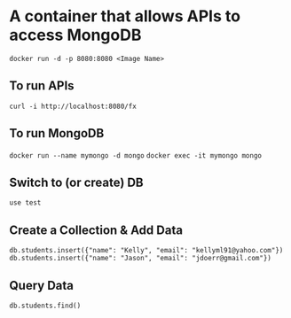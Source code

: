 # A container that allows APIs to access MongoDB

`docker run -d -p 8080:8080 <Image Name>`

## To run APIs
`curl -i http://localhost:8080/fx`

## To run MongoDB
`docker run --name mymongo -d mongo`
`docker exec -it mymongo mongo`

## Switch to (or create) DB
`use test`

## Create a Collection & Add Data
`db.students.insert({"name": "Kelly", "email": "kellyml91@yahoo.com"})`
`db.students.insert({"name": "Jason", "email": "jdoerr@gmail.com"})`

## Query Data
`db.students.find()`

